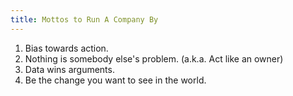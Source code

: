 ```yaml
---
title: Mottos to Run A Company By
---
```


1. Bias towards action.
2. Nothing <here> is somebody else's problem. (a.k.a. Act like an owner)
3. Data wins arguments.
4. Be the change you want to see in the world.
